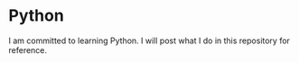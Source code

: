 # Python
I am committed to learning Python. I will post what I do in this repository for reference.
